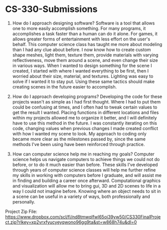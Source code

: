 # CS-330-Submissions

1. How do I approach designing software?
      Software is a tool that allows one to more easily accomplish something. For many programs, it accomplishes a task faster than a human can do it alone. For games, it allows greater forms of entertainment with less effort on the user's behalf. This computer science class has taught me more about modeling than I had any clue about before. I now know how to create custom shape meshes, light them, texture them, provide materials with varying reflectiveness, move them around a scene, and even change their size in various ways. When I wanted to design something for the scene I created, I started with where I wanted everything to be first, then I worried about their size, material, and textures. Lighting was easy to solve if I wanted it to stay put. Using these same tactics should make creating scenes in the future easier to accomplish.

2. How do I approach developing programs?
       Developing the code for these projects wasn't as simple as I had first thought. Where I had to put them could be confusing at times, and I often had to tweak certain values to get the result I wanted. Placing functions in different locations and files within my projects allowed me to organize it better, and I will definitely have to use this method in the future. I was constantly iterating on this code, changing values when previous changes I made created conflict with how I wanted my scene to look. My approach to coding only became more clear as the milestones passed by, since the same methods I've been using have been reinforced through practice.

3. How can computer science help me in reaching my goals?
       Computer science helps us navigate computers to achieve things we could not do before, or to do it much easier than before. These skills I've developed through years of computer science classes will help me further refine my skills in working with computers before I graduate, and will assist me in finding and building a career once afterward. Computational graphics and visualization will allow me to bring gui, 3D and 2D scenes to life in a way I could not imagine before. Knowing where an object needs to sit in a scene can be useful in a variety of ways, both professionally and personally.


Project Zip File: https://www.dropbox.com/scl/fi/nd8tmwqlfwl65oi39yw50/CS330FinalProject.zip?rlkey=xp2vrxfyucyeyqwono96gg9ta&st=w868h74u&dl=0
